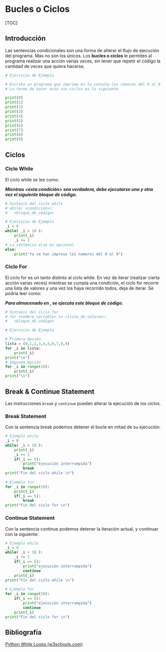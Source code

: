 # Bucles o Ciclos

[TOC]

## Introducción

Las sentencias condicionales son una forma de alterar el flujo de ejecución del programa. Mas no son los únicos. Los **bucles o ciclos** le permiten al programa realizar una acción varias veces, sin tener que repetir el código la cantidad de veces que quiera hacerse.

```python
# Ejercicio de Ejemplo

# Escriba un programa que imprima en la consola los números del 0 al 9
# Lo forma de hacer esto sin ciclos es la siguiente

print(0)
print(1)
print(2)
print(3)
print(4)
print(5)
print(6)
print(7)
print(8)
print(9)

```

## Ciclos

### Ciclo While

El ciclo while se lee como: 

***Mientras <esta condición> sea verdadera, debe ejecutarse una y otra vez el siguiente bloque de código.***

```python
# Sintaxis del ciclo while
# while( <condición>):
# 	<bloque_de_código>

# Ejercicio de Ejemplo
_i = 0
while( _i < 10 ):
    print(_i)
    _i += 1
# La sentencia else es opcional
else:
    print("Ya se han impreso los numeros del 0 al 9")
```

### Ciclo For

El ciclo for es un tanto distinto al ciclo while. En vez de iterar (realizar cierta acción varias veces) mientras se cumpla una condición, el ciclo for recorre una lista de valores y una vez los haya recorrido todos, deja de iterar. Se podría leer como:

***Para <este valor> almacenado en <esta lista de valores>, se ejecuta este bloque de código.***

```python
# Sintaxis del ciclo for
# for <nombre_variable> in <lista_de_valores>:
# 	<bloque_de_código>

# Ejercicio de Ejemplo

# Primera Opción
lista = (0,1,2,3,4,5,6,7,8,9)
for _i in lista:
    print(_i)
print("\n")
# Segunda Opción
for _i in range(10):
    print(_i)
print("\n")
```

## Break & Continue Statement

Las instrucciones `break` y `continue` pueden alterar la ejecución de los ciclos.

### Break Statement

Con la sentencia break podemos detener el bucle en mitad de su ejecución:

```python
# Ejemplo while
_i = 0
while( _i < 10 ):
    print(_i)
    _i += 1
    if(_i == 5):
        print("ejecución interrumpida")
        break
print("Fin del ciclo while \n")
        
# Ejemplo for
for _i in range(10):
    print(_i)
    if(_i == 5):
        break
print("Fin del ciclo for \n")
```

### Continue Statement

Con la sentencia continue podemos detener la iteración actual, y continuar con la siguiente:

```python
# Ejemplo while
_i = 0
while( _i < 10 ):
    _i += 1
    if(_i == 5):
	    print("ejecución interrumpida")
	    continue
    print(_i)
print("Fin del ciclo while \n")
        
# Ejemplo for
for _i in range(10):
    if(_i == 5):
        print("ejecución interrumpida")
    	continue
    print(_i)
print("Fin del ciclo for \n")
```

## Bibliografía

[Python While Loops (w3schools.com)](https://www.w3schools.com/python/python_while_loops.asp)
